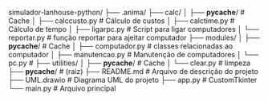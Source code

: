 simulador-lanhouse-python/
├── .anima/
├── calc/
│   ├── __pycache__/          # Cache
│   ├── calccusto.py          # Cálculo de custos
│   ├── calctime.py           # Cálculo de tempo
│   ├── ligarpc.py            # Script para ligar computadores
│   └── reportar.py           # função reportar para ajeitar computador
├── modules/
│   ├── __pycache__/          # Cache
│   ├── computador.py         # classes relacionadas ao computador
│   ├── manutencao.py         # Manutenção de computadores
│   └── pc.py                 # 
├── utilities/
│   ├── __pycache__/          # Cache 
│   └── clear.py              # limpeza
├── __pycache__/              # (raiz)
├── README.md                 # Arquivo de descrição do projeto
├── UML.drawio                # Diagrama UML do projeto
├── app.py                    # CustomTkinter
└── main.py                   # Arquivo principal 
